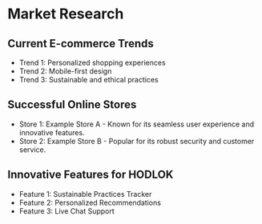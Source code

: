 # Market Research

## Current E-commerce Trends
- Trend 1: Personalized shopping experiences
- Trend 2: Mobile-first design
- Trend 3: Sustainable and ethical practices

## Successful Online Stores
- Store 1: Example Store A - Known for its seamless user experience and innovative features.
- Store 2: Example Store B - Popular for its robust security and customer service.

## Innovative Features for HODLOK
- Feature 1: Sustainable Practices Tracker
- Feature 2: Personalized Recommendations
- Feature 3: Live Chat Support
